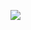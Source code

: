 ![](https://github.com/rosannagamal/CS4810-Milestone3/assets/101247652/0ccc0a7f-2ff4-4255-a910-2d7d36d57c1e)
